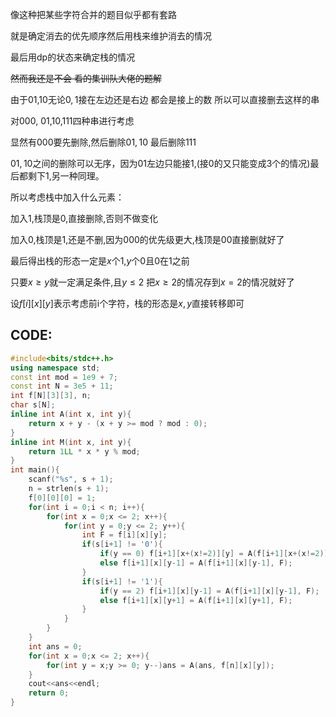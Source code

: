 像这种把某些字符合并的题目似乎都有套路

就是确定消去的优先顺序然后用栈来维护消去的情况

最后用dp的状态来确定栈的情况

~~然而我还是不会 看的集训队大佬的题解~~

由于$01$,$10$无论$0,1$接在左边还是右边 都会是接上的数 所以可以直接删去这样的串

对$000$, $01$,$10$,$111$四种串进行考虑

显然有$000$要先删除,然后删除$01,10$ 最后删除$111$

$01,10$之间的删除可以无序，因为$01$左边只能接$1$,(接$0$的又只能变成$3$个的情况)最后都剩下$1$,另一种同理。

所以考虑栈中加入什么元素：

加入$1$,栈顶是$0$,直接删除,否则不做变化

加入$0$,栈顶是$1$,还是不删,因为$000$的优先级更大,栈顶是$00$直接删就好了

最后得出栈的形态一定是$x$个$1$,$y$个$0$且$0$在$1$之前

只要$x\geq y$就一定满足条件,且$y\leq 2$ 把$x\geq 2$的情况存到$x=2$的情况就好了

设$f[i][x][y]$表示考虑前i个字符，栈的形态是$x,y$直接转移即可

## CODE:

```cpp
#include<bits/stdc++.h>
using namespace std;
const int mod = 1e9 + 7;
const int N = 3e5 + 11;
int f[N][3][3], n;
char s[N];
inline int A(int x, int y){
	return x + y - (x + y >= mod ? mod : 0);
}
inline int M(int x, int y){
	return 1LL * x * y % mod;
}
int main(){
	scanf("%s", s + 1);
	n = strlen(s + 1);
	f[0][0][0] = 1;
	for(int i = 0;i < n; i++){
		for(int x = 0;x <= 2; x++){
			for(int y = 0;y <= 2; y++){
				int F = f[i][x][y];
				if(s[i+1] != '0'){
					if(y == 0) f[i+1][x+(x!=2)][y] = A(f[i+1][x+(x!=2)][y], F);
					else f[i+1][x][y-1] = A(f[i+1][x][y-1], F);
				}
				if(s[i+1] != '1'){
					if(y == 2) f[i+1][x][y-1] = A(f[i+1][x][y-1], F);
					else f[i+1][x][y+1] = A(f[i+1][x][y+1], F);
				}
			}
		}
	}
	int ans = 0;
	for(int x = 0;x <= 2; x++){
		for(int y = x;y >= 0; y--)ans = A(ans, f[n][x][y]);
	}
	cout<<ans<<endl;
	return 0;
}
```
